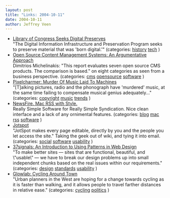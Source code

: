 ```yaml
---
layout: post
title: "Links: 2004-10-11"
date: 2004-10-11
author: Jeffrey Veen
---
```

<ul>
    <li><a href="http://www.npr.org/features/feature.php?wfId=4062797">Library of Congress Seeks Digital Preserves</a><br /><span class="link-meta">"The Digital Information Infrastructure and Preservation Program seeks to preserve material that was 'born digital.'" (categories: <a href="http://del.icio.us/veen/history">history</a> <a href="http://del.icio.us/veen/tech">tech</a> )</span></li>
    <li><a href="http://www.michelinakis.gr/Dimitris/cms/">Open Source Content Management Systems: An Argumentative Approach</a><br /><span class="link-meta">Dimitrios Michelinakis: "This report evaluates seven open source CMS products. The comparison is based." on eight categories as seen from a business perspective. (categories: <a href="http://del.icio.us/veen/cms">cms</a> <a href="http://del.icio.us/veen/opensource">opensource</a> <a href="http://del.icio.us/veen/software">software</a> )</span></li>
    <li><a href="http://www.pixelcharmer.com/fieldnotes/archives/process_living/2004/000549.html">Pixelcharmer: Murder Of Music Laid To Machines</a><br /><span class="link-meta">"[T]alking pictures, radio and the phonograph have 'murdered' music, at the same time failing to compensate musical genius adequately..." (categories: <a href="http://del.icio.us/veen/copyright">copyright</a> <a href="http://del.icio.us/veen/music">music</a> <a href="http://del.icio.us/veen/trends">trends</a> )</span></li>
    <li><a href="http://www.newsfirerss.com/">NewsFire. Mac RSS with Style.</a><br /><span class="link-meta">Really Simple Software for Really Simple Syndication. Nice clean interface and a lack of any ornimental features. (categories: <a href="http://del.icio.us/veen/blog">blog</a> <a href="http://del.icio.us/veen/mac">mac</a> <a href="http://del.icio.us/veen/rss">rss</a> <a href="http://del.icio.us/veen/software">software</a> )</span></li>
    <li><a href="http://jotspot.com/">Jotspot</a><br /><span class="link-meta">"JotSpot makes every page editable, directly by you and the people you let access the site." Taking the geek out of wiki, and tying it into email. (categories: <a href="http://del.icio.us/veen/social">social</a> <a href="http://del.icio.us/veen/software">software</a> <a href="http://del.icio.us/veen/usability">usability</a> )</span></li>
    <li><a href="http://37signals.com/papers/introtopatterns/">37signals: An Introduction to Using Patterns in Web Design</a><br /><span class="link-meta">"To make better sites — sites that are functional, beautiful, and \"usable\" — we have to break our design problems up into small independent chunks based on the real issues within our requirements." (categories: <a href="http://del.icio.us/veen/design">design</a> <a href="http://del.icio.us/veen/standards">standards</a> <a href="http://del.icio.us/veen/usability">usability</a> )</span></li>
    <li><a href="http://glowlab.blogs.com/news/2004/10/cycling_around_.html">Glowlab: Cycling Around Town</a><br /><span class="link-meta">"Urban planners in the West are hoping for a change towards cycling as it is faster than walking, and it allows people to travel farther distances in relative ease." (categories: <a href="http://del.icio.us/veen/cycling">cycling</a> <a href="http://del.icio.us/veen/politics">politics</a> )</span></li>
  </ul>
